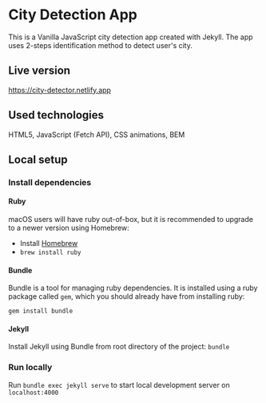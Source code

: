 # City Detection App

This is a Vanilla JavaScript city detection app created with Jekyll. The app uses 2-steps identification method to detect user's city. 

## Live version
https://city-detector.netlify.app

## Used technologies
HTML5, JavaScript (Fetch API), CSS animations, BEM

## Local setup
### Install dependencies
#### Ruby

macOS users will have ruby out-of-box, but it is recommended to upgrade to a newer version using Homebrew:

* Install [Homebrew](https://brew.sh/)
* `brew install ruby`

#### Bundle
Bundle is a tool for managing ruby dependencies. It is installed using a ruby package called `gem`, which you should already have from installing ruby:

`gem install bundle`

#### Jekyll
Install Jekyll using Bundle from root directory of the project: `bundle`

### Run locally
Run `bundle exec jekyll serve` to start local development server on `localhost:4000`



